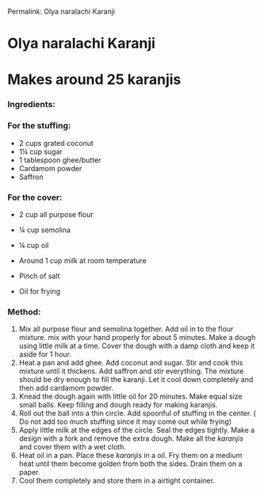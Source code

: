 Permalink: Olya naralachi Karanji 

# Olya naralachi Karanji 

# Makes around 25 karanjis

### Ingredients:
### For the stuffing:
* 2 cups grated coconut
* 1¼ cup sugar
* 1 tablespoon ghee/butter
* Cardamom powder
* Saffron


### For the cover:
* 2 cup all purpose flour
* ¼ cup semolina
* ¼ cup oil
* Around 1 cup milk at room temperature
* Pinch of salt


* Oil for frying

### Method:
1. Mix all purpose flour and semolina together. Add oil in to the flour mixture. mix with your hand properly for about 5 minutes.  Make a dough using little milk at a time. Cover the dough with a damp cloth and keep it aside for 1 hour.  
2. Heat a pan and add ghee. Add coconut and sugar. Stir and cook this mixture until it thickens. Add saffron and stir everything. The mixture should be dry enough to fill the karanji.  Let it cool down completely and then add cardamom powder.
3. Knead the dough again with little oil for 20 minutes. Make equal size small balls. Keep filling and dough ready for making karanjis. 
4.  Roll out the ball into a thin circle. Add spoonful of stuffing in the center. ( Do not add too much stuffing since it may come out while frying)  
4. Apply little milk at the edges of the circle. Seal the edges tightly. Make a design with a fork and remove the extra dough. Make all the _karanjis_ and cover them with a wet cloth. 
5. Heat oil in a pan. Place these _karanjis_ in a oil. Fry them on a medium heat until them become golden from both the sides. Drain them on a paper. 
6. Cool them completely and store them in a airtight container. 